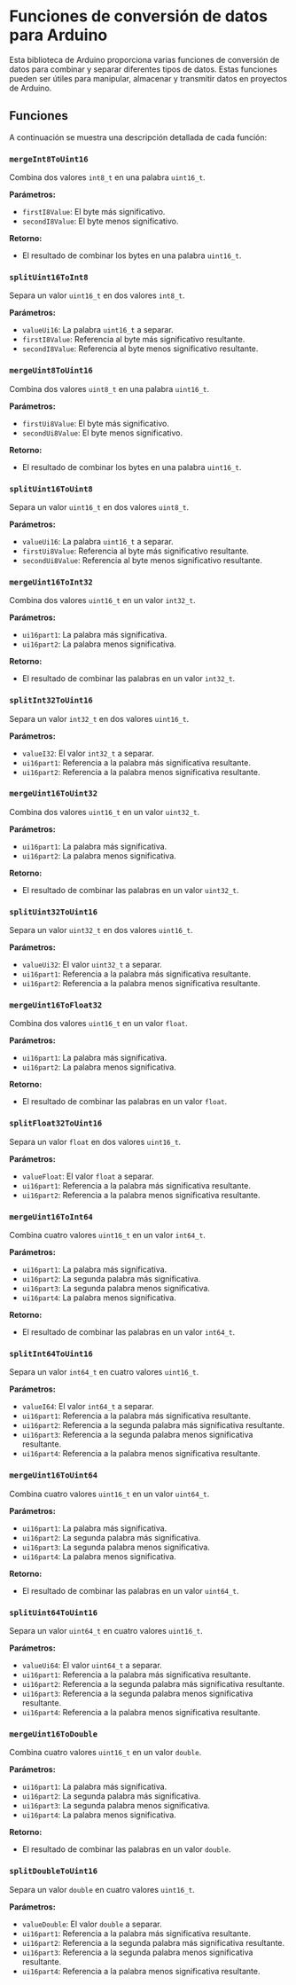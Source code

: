 # Funciones de conversión de datos para Arduino

Esta biblioteca de Arduino proporciona varias funciones de conversión de datos para combinar y separar diferentes tipos de datos. Estas funciones pueden ser útiles para manipular, almacenar y transmitir datos en proyectos de Arduino.

## Funciones

A continuación se muestra una descripción detallada de cada función:

### `mergeInt8ToUint16`

Combina dos valores `int8_t` en una palabra `uint16_t`.

**Parámetros:**
- `firstI8Value`: El byte más significativo.
- `secondI8Value`: El byte menos significativo.

**Retorno:**
- El resultado de combinar los bytes en una palabra `uint16_t`.

### `splitUint16ToInt8`

Separa un valor `uint16_t` en dos valores `int8_t`.

**Parámetros:**
- `valueUi16`: La palabra `uint16_t` a separar.
- `firstI8Value`: Referencia al byte más significativo resultante.
- `secondI8Value`: Referencia al byte menos significativo resultante.

### `mergeUint8ToUint16`

Combina dos valores `uint8_t` en una palabra `uint16_t`.

**Parámetros:**
- `firstUi8Value`: El byte más significativo.
- `secondUi8Value`: El byte menos significativo.

**Retorno:**
- El resultado de combinar los bytes en una palabra `uint16_t`.

### `splitUint16ToUint8`

Separa un valor `uint16_t` en dos valores `uint8_t`.

**Parámetros:**
- `valueUi16`: La palabra `uint16_t` a separar.
- `firstUi8Value`: Referencia al byte más significativo resultante.
- `secondUi8Value`: Referencia al byte menos significativo resultante.

### `mergeUint16ToInt32`

Combina dos valores `uint16_t` en un valor `int32_t`.

**Parámetros:**
- `ui16part1`: La palabra más significativa.
- `ui16part2`: La palabra menos significativa.

**Retorno:**
- El resultado de combinar las palabras en un valor `int32_t`.

### `splitInt32ToUint16`

Separa un valor `int32_t` en dos valores `uint16_t`.

**Parámetros:**
- `valueI32`: El valor `int32_t` a separar.
- `ui16part1`: Referencia a la palabra más significativa resultante.
- `ui16part2`: Referencia a la palabra menos significativa resultante.

### `mergeUint16ToUint32`

Combina dos valores `uint16_t` en un valor `uint32_t`.

**Parámetros:**
- `ui16part1`: La palabra más significativa.
- `ui16part2`: La palabra menos significativa.

**Retorno:**
- El resultado de combinar las palabras en un valor `uint32_t`.

### `splitUint32ToUint16`

Separa un valor `uint32_t` en dos valores `uint16_t`.

**Parámetros:**
- `valueUi32`: El valor `uint32_t` a separar.
- `ui16part1`: Referencia a la palabra más significativa resultante.
- `ui16part2`: Referencia a la palabra menos significativa resultante.

### `mergeUint16ToFloat32`

Combina dos valores `uint16_t` en un valor `float`.

**Parámetros:**
- `ui16part1`: La palabra más significativa.
- `ui16part2`: La palabra menos significativa.

**Retorno:**
- El resultado de combinar las palabras en un valor `float`.

### `splitFloat32ToUint16`

Separa un valor `float` en dos valores `uint16_t`.

**Parámetros:**
- `valueFloat`: El valor `float` a separar.
- `ui16part1`: Referencia a la palabra más significativa resultante.
- `ui16part2`: Referencia a la palabra menos significativa resultante.

### `mergeUint16ToInt64`

Combina cuatro valores `uint16_t` en un valor `int64_t`.

**Parámetros:**
- `ui16part1`: La palabra más significativa.
- `ui16part2`: La segunda palabra más significativa.
- `ui16part3`: La segunda palabra menos significativa.
- `ui16part4`: La palabra menos significativa.

**Retorno:**
- El resultado de combinar las palabras en un valor `int64_t`.

### `splitInt64ToUint16`

Separa un valor `int64_t` en cuatro valores `uint16_t`.

**Parámetros:**
- `valueI64`: El valor `int64_t` a separar.
- `ui16part1`: Referencia a la palabra más significativa resultante.
- `ui16part2`: Referencia a la segunda palabra más significativa resultante.
- `ui16part3`: Referencia a la segunda palabra menos significativa resultante.
- `ui16part4`: Referencia a la palabra menos significativa resultante.

### `mergeUint16ToUint64`

Combina cuatro valores `uint16_t` en un valor `uint64_t`.

**Parámetros:**
- `ui16part1`: La palabra más significativa.
- `ui16part2`: La segunda palabra más significativa.
- `ui16part3`: La segunda palabra menos significativa.
- `ui16part4`: La palabra menos significativa.

**Retorno:**
- El resultado de combinar las palabras en un valor `uint64_t`.

### `splitUint64ToUint16`

Separa un valor `uint64_t` en cuatro valores `uint16_t`.

**Parámetros:**
- `valueUi64`: El valor `uint64_t` a separar.
- `ui16part1`: Referencia a la palabra más significativa resultante.
- `ui16part2`: Referencia a la segunda palabra más significativa resultante.
- `ui16part3`: Referencia a la segunda palabra menos significativa resultante.
- `ui16part4`: Referencia a la palabra menos significativa resultante.

### `mergeUint16ToDouble`

Combina cuatro valores `uint16_t` en un valor `double`.

**Parámetros:**
- `ui16part1`: La palabra más significativa.
- `ui16part2`: La segunda palabra más significativa.
- `ui16part3`: La segunda palabra menos significativa.
- `ui16part4`: La palabra menos significativa.

**Retorno:**
- El resultado de combinar las palabras en un valor `double`.

### `splitDoubleToUint16`

Separa un valor `double` en cuatro valores `uint16_t`.

**Parámetros:**
- `valueDouble`: El valor `double` a separar.
- `ui16part1`: Referencia a la palabra más significativa resultante.
- `ui16part2`: Referencia a la segunda palabra más significativa resultante.
- `ui16part3`: Referencia a la segunda palabra menos significativa resultante.
- `ui16part4`: Referencia a la palabra menos significativa resultante.

